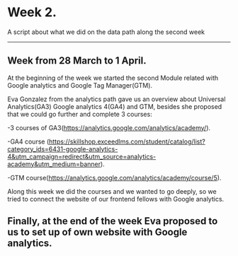 # Week 2.
A script about what we did on the data path along the second week 

--------------------------------
## Week from 28  March to 1 April.

At the beginning of the week we started the second Module related with Google analytics and Google Tag Manager(GTM).

Eva Gonzalez from the analytics path  gave us an overview about Universal Analytics(GA3) Google analytics 4(GA4) and GTM, besides she proposed that we could go further and complete 3 courses:

-3 courses of GA3(https://analytics.google.com/analytics/academy/).

-GA4 course (https://skillshop.exceedlms.com/student/catalog/list?category_ids=6431-google-analytics-4&utm_campaign=redirect&utm_source=analytics-academy&utm_medium=banner).

-GTM course(https://analytics.google.com/analytics/academy/course/5).

Along this week we did the courses and we wanted to go deeply, so we tried to connect the website of our frontend fellows with Google analytics.

Finally, at the end of the week Eva proposed to us to set up of own website with Google analytics.
--------------------------------